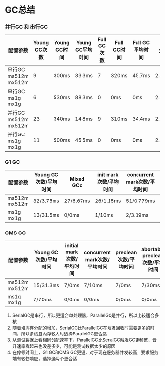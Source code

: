 # GC总结
### 并行GC 和 串行GC
|配置参数|Young GC次数|Young GC时间|Young GC平均时间|Full GC次数|Full GC时间|Full GC平均时间|分配速率|晋升速率|
|--|--|--|--|--|--|--|--|--|
|串行GC ms512m mx512m|9|300ms|33.3ms|7|320ms|45.7ms|2.47gb/sec|405.75gb/sec|
|串行GC ms1g mx1g|6|530ms|88.3ms|0|0ms|0ms|2.61gb/sec|698.1mb/sec|
|并行GC ms512m mx512m|23|340ms|14.8ms|9|310ms|34.4ms|2.22gb/sec|533.26mb/sec|
|并行GC ms1g mx1g|11|500ms|45.5ms|0|0ms|0ms|2.66gb/sec|686.33mb/sec|

### G1 GC
|配置参数|Young GC 次数/平均时间|Mixed GCc|init mark次数/平均时间|concurrent mark次数/平均时间|remark次数/平均时间|Full GC次数/平均时间|分配速率|晋升速率|
|--|--|--|--|--|--|--|--|--|
|ms512m mx512m|32/3.75ms|27/6.67ms|26/1.15ms|51/0.779ms|25/2ms|1/40ms|2.82gb/sec|302.42mb/sec|
|ms1g mx1g|13/31.5ms|0/0ms|1/10ms|2/3.19ms|1/0ms|0/0ms|1.93gb/sec|118.32mb/sec|

### CMS GC
|配置参数|Young GC 次数/平均时间|initial mark次数/平均时间|concurrent mark次数/平均时间|preclean次数/平均时间|abortable preclean次数/平均时间|remark次数/平均时间|concurrent-sweep次数/平均时间|Full GC次数/平均时间|分配速率|晋升速率|
|--|--|--|--|--|--|--|--|--|--|--|
|ms512m mx512m|15/31.3ms|7/0ms|7/10ms|7/0ms|7/30ms|4/0ms|4/0ms|4/46.7ms|1.91gb/sec|494.01.mb/sec|
|ms1g mx1g|7/70ms|0/0ms|0/0ms|0/0ms|0/0ms|0/0ms|0/0ms|0/0ms|2.48gb/sec|713.06.mb/sec|

1. SerialGC是串行，所以更适合单处理器，ParallelGC是并行，所以比较适合多核
2. 随着堆内存分配的增加，SerialGC比ParallelGC在垃圾回收时需要更多的时间，所以多核且内存较大时选择ParallelGC更合适
3. 从测试数据上看相同分配速率下，ParallelGC比SerialGC触发GC更频繁，晋升速率看起来也没差多少，可能是测试数据太少的原因
4. 在停顿时间上，G1 GC和CMS GC更短，对于现在服务器并发较高，要求服务端有较快响应，选择这两个更合适